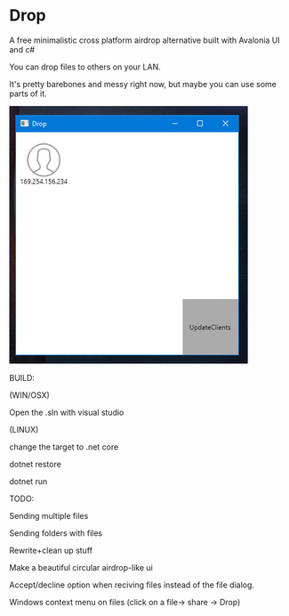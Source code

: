 # Drop
A free minimalistic cross platform airdrop alternative built with Avalonia UI and c#

You can drop files to others on your LAN.

It's pretty barebones and messy right now, but maybe you can use some parts of it.

![alt text](https://raw.githubusercontent.com/PreyK/Drop/master/drop.PNG)

BUILD:

(WIN/OSX)

Open the .sln with visual studio

(LINUX)

change the target to .net core

dotnet restore

dotnet run

TODO:

Sending multiple files

Sending folders with files

Rewrite+clean up stuff

Make a beautiful circular airdrop-like ui

Accept/decline option when reciving files instead of the file dialog.

Windows context menu on files (click on a file-> share -> Drop)
